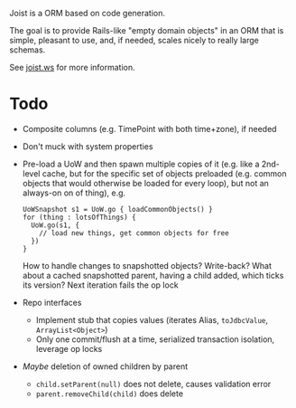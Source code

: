 
Joist is a ORM based on code generation.

The goal is to provide Rails-like "empty domain objects" in an ORM that is simple, pleasant to use, and, if needed, scales nicely to really large schemas.

See [joist.ws](http://joist.ws) for more information.

Todo
====

* Composite columns (e.g. TimePoint with both time+zone), if needed
* Don't muck with system properties
* Pre-load a UoW and then spawn multiple copies of it (e.g. like a 2nd-level cache, but for the specific set of objects preloaded (e.g. common objects that would otherwise be loaded for every loop), but not an always-on on of thing), e.g.

      UoWSnapshot s1 = UoW.go { loadCommonObjects() }
      for (thing : lotsOfThings) {
        UoW.go(s1, {
          // load new things, get common objects for free
        })
      }

  How to handle changes to snapshotted objects? Write-back? What about a cached snapshotted parent, having a child added, which ticks its version? Next iteration fails the op lock

* Repo interfaces
  * Implement stub that copies values (iterates Alias, `toJdbcValue`, `ArrayList<Object>`)
  * Only one commit/flush at a time, serialized transaction isolation, leverage op locks

* *Maybe* deletion of owned children by parent
  * `child.setParent(null)` does not delete, causes validation error
  * `parent.removeChild(child)` does delete

